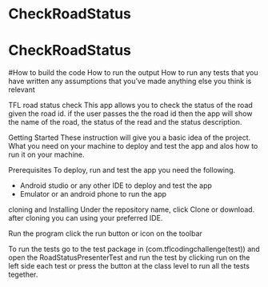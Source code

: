 # CheckRoadStatus
# CheckRoadStatus
#How to build the code
How to run the output
How to run any tests that you have written
any assumptions that you’ve made
anything else you think is relevant


TFL road status check
This app allows you to check the status of the road given the road id. if the user passes the the road id then the app will show the name of the road, the status of the read and the status description. 

Getting Started
These instruction will give you a basic idea of the project.  What you need on your machine to deploy and test the app and alos how to run it on your machine. 

Prerequisites
To deploy, run and test the app you need the following.

- Android studio or any other IDE to deploy and test the app
- Emulator or an android phone to run the app

cloning and Installing
Under the repository name, click Clone or download. after cloning you can using your preferred IDE.

Run the program
click the run button or icon on the toolbar

To run the tests
go to the test package in (com.tflcodingchallenge(test)) and open the RoadStatusPresenterTest and run the test by clicking run on the left side each test or press the button at the class level to run all the tests tegether. 



